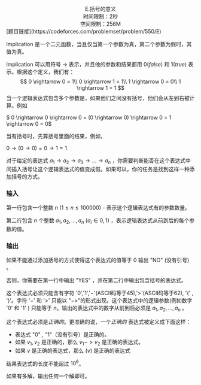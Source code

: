 <center> E.括号的意义</center>
<center> 时间限制：2秒</center>
<center> 空间限制：256M</center>
[题目链接](https://codeforces.com/problemset/problem/550/E)

Implication 是一个二元函数，当且仅当第一个参数为真，第二个参数为假时，其值为真。

Implication 可以用符号 $\rightarrow$ 表示，并且他的参数和结果都用 $0(false)$ 和 $1(true)$ 表示。根据这个定义，我们有：
$$
0 \rightarrow 0 = 1\\
0 \rightarrow 1 = 1\\
1 \rightarrow 0 = 0\\
1 \rightarrow 1 = 1
$$
当一个逻辑表达式包含多个参数是，如果他们之间没有括号，他们会从左到右被计算。例如

$ 0 \rightarrow 0 \rightarrow 0 = (0 \rightarrow 0) \rightarrow 0 = 1 \rightarrow 0 = 0$

当有括号时，先算括号里面的结果，例如，

$0 \rightarrow (0 \rightarrow 0) = 0 \rightarrow 1 = 1$

对于给定的表达式 $a_1 \rightarrow a_2 \rightarrow a_3 \rightarrow \dots \rightarrow a_n$ ，你需要判断能否在这个表达式中间插入括号让这个逻辑表达式的值变成假。如果可以，你的任务是找到这样一种添加括号的方式。

### 输入

第一行包含一个整数 $n$ ($1 \leq n \leq 100 000$) - 表示这个逻辑表达式有的参数数量。

第二行包含 $n$ 个整数 $a_1,a_2,\dots,a_n$ ($a_i \in {0,1}$) ，表示逻辑表达式从前到后的每个参数的值。

### 输出

如果不能通过添加括号的方式使得这个表达式的值等于 $0$ 输出 "NO" (没有引号) 。

否则，你需要在第一行中输出 "YES" ，并在第二行中输出包含括号的表达式。

这个表达式必须只能含有字符 '$0$','$1$','$-$'(ASCII码等于$45$),'$>$'(ASCII码等于$62$), '(' , ')'。字符 '$-$' 和 '$>$' 只能以 "$->$"的形式出现。这个表达式中的逻辑参数(例如数字 '$0$' 和 '$1$' ) 只能等于 $n$。输出的表达式中的数字从前到后必须是 $a_1,a_2,\dots,a_n$ 。

这个表达式必须是*正确的*。更准确的说，一个*正确的* 表达式被定义成下面这样：

- 表达式 "$0$" , "$1$"（没有引号）是正确的。
- 如果 $v_1,v_2$ 是正确的，那么 $v_1->v_2$ 是正确的表达式。
- 如果 $v$ 是正确的表达式，那么 ($v$) 是正确的表达式

结果表达式的长度不能超过 $10^6$。

如果有多解，输出任何一个解即可。

